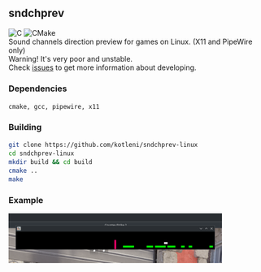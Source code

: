 ## sndchprev
![C](https://img.shields.io/badge/c-%2300599C.svg?style=for-the-badge&logo=c&logoColor=white)
![CMake](https://img.shields.io/badge/CMake-%23008FBA.svg?style=for-the-badge&logo=cmake&logoColor=white)
<br>
Sound channels direction preview for games on Linux. (X11 and PipeWire only)
<br>Warning! It's very poor and unstable.
<br>Check <a href="https://github.com/kotleni/sndchprev-linux/issues">issues</a> to get more information about developing.

### Dependencies
```cmake, gcc, pipewire, x11```

### Building
```bash
git clone https://github.com/kotleni/sndchprev-linux
cd sndchprev-linux
mkdir build && cd build
cmake ..
make
```

### Example
<img src='https://github.com/kotleni/sndchprev-linux/blob/dev/assets/preview.png?raw=true' width=420>